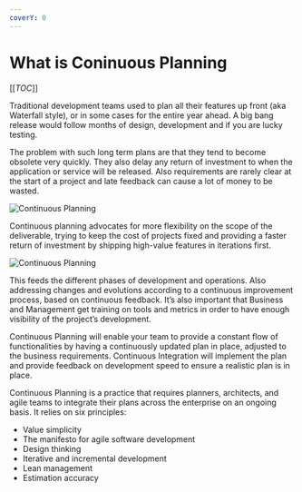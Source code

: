 ```yaml
---
coverY: 0
---
```


# What is Coninuous Planning

\[\[_TOC_]]

Traditional development teams used to plan all their features up front (aka Waterfall style), or in some cases for the entire year ahead. A big bang release would follow months of design, development and if you are lucky testing.

The problem with such long term plans are that they tend to become obsolete very quickly. They also delay any return of investment to when the application or service will be released. Also requirements are rarely clear at the start of a project and late feedback can cause a lot of money to be wasted.

![Continuous Planning](../../.attachments/Continuous-Planning.png)

Continuous planning advocates for more flexibility on the scope of the deliverable, trying to keep the cost of projects fixed and providing a faster return of investment by shipping high-value features in iterations first.

![Continuous Planning](../../.attachments/Continuous-Planning-1.png)

This feeds the different phases of development and operations. Also addressing changes and evolutions according to a continuous improvement process, based on continuous feedback. It’s also important that Business and Management get training on tools and metrics in order to have enough visibility of the project’s development.

Continuous Planning will enable your team to provide a constant flow of functionalities by having a continuously updated plan in place, adjusted to the business requirements. Continuous Integration will implement the plan and provide feedback on development speed to ensure a realistic plan is in place.

Continuous Planning is a practice that requires planners, architects, and agile teams to integrate their plans across the enterprise on an ongoing basis. It relies on six principles:

* Value simplicity
* The manifesto for agile software development
* Design thinking
* Iterative and incremental development
* Lean management
* Estimation accuracy
